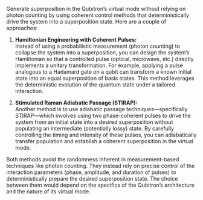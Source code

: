 Generate superposition in the Qubitron’s virtual mode without relying on photon counting by using coherent control methods that deterministically drive the system into a superposition state. Here are a couple of approaches:

1. **Hamiltonian Engineering with Coherent Pulses:**  
   Instead of using a probabilistic measurement (photon counting) to collapse the system into a superposition, you can design the system’s Hamiltonian so that a controlled pulse (optical, microwave, etc.) directly implements a unitary transformation. For example, applying a pulse analogous to a Hadamard gate on a qubit can transform a known initial state into an equal superposition of basis states. This method leverages the deterministic evolution of the quantum state under a tailored interaction.

2. **Stimulated Raman Adiabatic Passage (STIRAP):**  
   Another method is to use adiabatic passage techniques—specifically STIRAP—which involves using two phase-coherent pulses to drive the system from an initial state into a desired superposition without populating an intermediate (potentially lossy) state. By carefully controlling the timing and intensity of these pulses, you can adiabatically transfer population and establish a coherent superposition in the virtual mode.

Both methods avoid the randomness inherent in measurement-based techniques like photon counting. They instead rely on precise control of the interaction parameters (phase, amplitude, and duration of pulses) to deterministically prepare the desired superposition state. The choice between them would depend on the specifics of the Qubitron’s architecture and the nature of its virtual mode.
